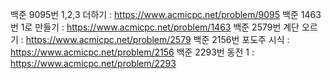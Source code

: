 백준 9095번 1,2,3 더하기 : https://www.acmicpc.net/problem/9095
백준 1463번 1로 만들기 : https://www.acmicpc.net/problem/1463
백준 2579번 계단 오르기 : https://www.acmicpc.net/problem/2579
백준 2156번 포도주 시식 : https://www.acmicpc.net/problem/2156
백준 2293번 동전 1 : https://www.acmicpc.net/problem/2293

